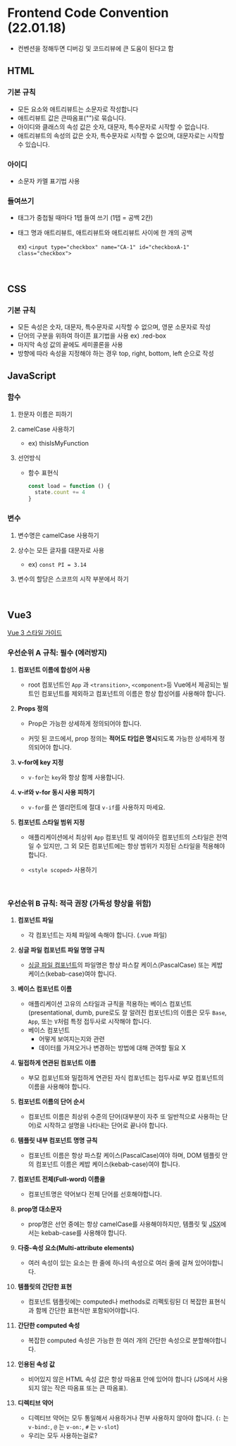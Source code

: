 # Frontend Code Convention (22.01.18)

- 컨벤션을 정해두면 디버깅 및 코드리뷰에 큰 도움이 된다고 함

## HTML

### 기본 규칙

- 모든 요소와 애트리뷰트는 소문자로 작성합니다
- 애트리뷰트 값은 큰따옴표("")로 묶습니다.
- 아이디와 클래스의 속성 값은 숫자, 대문자, 특수문자로 시작할 수 없습니다.
- 애트리뷰트의 속성의 값은 숫자, 특수문자로 시작할 수 없으며, 대문자로는 시작할 수 있습니다.

### 아이디

- 소문자 카멜 표기법 사용

### 들여쓰기

- 태그가 중첩될 때마다 1탭 들여 쓰기 (1탭 = 공백 2칸)

- 태그 명과 애트리뷰트, 애트리뷰트와 애트리뷰트 사이에 한 개의 공백

  ex) `<input type="checkbox" name="CA-1" id="checkboxA-1" class="checkbox">`

<br/>

## CSS

### 기본 규칙

- 모든 속성은 숫자, 대문자, 특수문자로 시작할 수 없으며, 영문 소문자로 작성
- 단어의 구분을 위하여 하이픈 표기법을 사용 ex)  .red-box
- 마지막 속성 값의 끝에도 세미콜론을 사용
- 방향에 따라 속성을 지정해야 하는 경우 top, right, bottom, left 순으로 작성



## JavaScript

### 함수

1. 한문자 이름은 피하기

2. camelCase 사용하기

   - ex) thisIsMyFunction

3. 선언방식

   - 함수 표현식

     ```javascript
     const load = function () {
       state.count += 4
     }
     ```

### 변수

1. 변수명은 camelCase 사용하기

2. 상수는 모든 글자를 대문자로 사용
   - ex) `const PI = 3.14`

3. 변수의 할당은 스코프의 시작 부분에서 하기

<br/>

## Vue3

[Vue 3 스타일 가이드](https://v3.ko.vuejs.org/style-guide/)

### 우선순위 A 규칙: 필수 (에러방지) 

1. **컴포넌트 이름에 합성어 사용**

   - root 컴포넌트인 `App` 과 `<transition>`, `<component>`등 Vue에서 제공되는 빌트인 컴포넌트를 제외하고 컴포넌트의 이름은 항상 합성어를 사용해야 합니다.

2. **Props 정의**

   - Prop은 가능한 상세하게 정의되어야 합니다.

   - 커밋 된 코드에서, prop 정의는 **적어도 타입은 명시**되도록 가능한 상세하게 정의되어야 합니다.

3. **v-for에 key 지정**
   - `v-for`는 `key`와 항상 함께 사용합니다.
4. **v-if와 v-for 동시 사용 피하기**
   - `v-for`를 쓴 엘리먼트에 절대 `v-if`를 사용하지 마세요.

5. **컴포넌트 스타일 범위 지정**

   - 애플리케이션에서 최상위 `App` 컴포넌트 및 레이아웃 컴포넌트의 스타일은 전역일 수 있지만, 그 외 모든 컴포넌트에는 항상 범위가 지정된 스타일을 적용해야 합니다.

   - `<style scoped>` 사용하기

<br/>

### 우선순위 B 규칙: 적극 권장 (가독성 향상을 위함)

1. **컴포넌트 파일**
   - 각 컴포넌트는 자체 파일에 속해야 합니다. (.vue 파일)
2. **싱글 파일 컴포넌트 파일 명명 규칙**
   - [싱글 파일 컴포넌트](https://v3.ko.vuejs.org/guide/single-file-component.html)의 파일명은 항상 파스칼 케이스(PascalCase) 또는 케밥 케이스(kebab-case)여야 합니다.

3. **베이스 컴포넌트 이름**
   - 애플리케이션 고유의 스타일과 규칙을 적용하는 베이스 컴포넌트(presentational, dumb, pure로도 잘 알려진 컴포넌트)의 이름은 모두 `Base`, `App`, 또는 `V`처럼 특정 접두사로 시작해야 합니다.
   - 베이스 컴포넌트
     - 어떻게 보여지는지와 관련
     - 데이터를 가져오거나 변경하는 방법에 대해 관여할 필요 X
4. **밀접하게 연관된 컴포넌트 이름**
   - 부모 컴포넌트와 밀접하게 연관된 자식 컴포넌트는 접두사로 부모 컴포넌트의 이름을 사용해야 합니다.

5. **컴포넌트 이름의 단어 순서**
   - 컴포넌트 이름은 최상위 수준의 단어(대부분이 자주 또 일반적으로 사용하는 단어)로 시작하고 설명을 나타내는 단어로 끝나야 합니다.

6. **템플릿 내부 컴포넌트 명명 규칙**
   - 컴포넌트 이름은 항상 파스칼 케이스(PascalCase)여야 하며, DOM 템플릿 안의 컴포넌트 이름은 케밥 케이스(kebab-case)여야 합니다.

7. **컴포넌트 전체(Full-word) 이름을**
   - 컴포넌트명은 약어보다 전체 단어를 선호해야합니다.

8. **prop명 대소문자**
   - prop명은 선언 중에는 항상 camelCase를 사용해야하지만, 템플릿 및 [JSX](https://v3.ko.vuejs.org/guide/render-function.html#jsx)에서는 kebab-case를 사용해야 합니다.

9. **다중-속성 요소(Multi-attribute elements)**
   - 여러 속성이 있는 요소는 한 줄에 하나의 속성으로 여러 줄에 걸쳐 있어야합니다.

10. **템플릿의 간단한 표현**
    - 컴포넌트 템플릿에는 computed나 methods로 리펙토링된 더 복잡한 표현식과 함께 간단한 표현식만 포함되어야합니다.

11. **간단한 computed 속성**
    - 복잡한 computed 속성은 가능한 한 여러 개의 간단한 속성으로 분할해야합니다.

12. **인용된 속성 값**
    - 비어있지 않은 HTML 속성 값은 항상 따옴표 안에 있어야 합니다 (JS에서 사용되지 않는 작은 따옴표 또는 큰 따옴표).

13. **디렉티브 약어**
    - 디렉티브 약어는 모두 통일해서 사용하거나 전부 사용하지 않아야 합니다. (`:` 는 `v-bind:`, `@` 는 `v-on:`, `#` 는 `v-slot`)
    - 우리는 모두 사용하는걸로?

